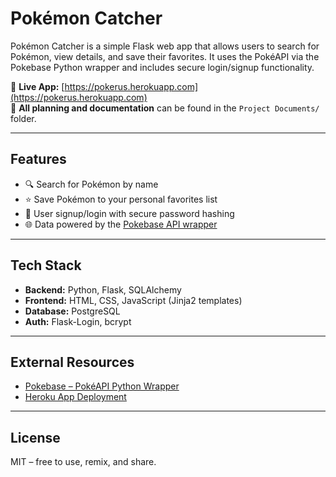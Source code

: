 # Pokémon Catcher

Pokémon Catcher is a simple Flask web app that allows users to search for Pokémon, view details, and save their favorites. It uses the PokéAPI via the Pokebase Python wrapper and includes secure login/signup functionality.

🚀 **Live App:** [https://pokerus.herokuapp.com](https://pokerus.herokuapp.com)  
📁 **All planning and documentation** can be found in the `Project Documents/` folder.

---

## Features

- 🔍 Search for Pokémon by name
- ⭐ Save Pokémon to your personal favorites list
- 🔐 User signup/login with secure password hashing
- 🌐 Data powered by the [Pokebase API wrapper](https://github.com/PokeAPI/pokebase)

---

## Tech Stack

- **Backend:** Python, Flask, SQLAlchemy
- **Frontend:** HTML, CSS, JavaScript (Jinja2 templates)
- **Database:** PostgreSQL
- **Auth:** Flask-Login, bcrypt

---

## External Resources

- [Pokebase – PokéAPI Python Wrapper](https://github.com/PokeAPI/pokebase)
- [Heroku App Deployment](https://git.heroku.com/pokerus.git)

---

## License

MIT – free to use, remix, and share.
